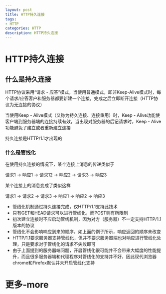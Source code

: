 ```yaml
---
layout: post
title: HTTP持久连接
tags:
- HTTP
categories: HTTP
description: HTTP持久连接
---
```


# HTTP持久连接

## 什么是持久连接

HTTP协议采用“请求 - 应答”模式，当使用普通模式，即非Keep-Alive模式时，每个请求/应答客户和服务器都要新建一个连接，完成之后立即断开连接（HTTP协议为无连接的协议）

当使用Keep - Alive模式（又称为持久连接、连接重用）时，Keep - Alive功能使客户端到服务器端的连接持续有效，当出现对服务器的后记请求时，Keep - Alive功能避免了建立或者重新建立连接

持久连接是HTTP/1.1才出现的

### 什么是管线化

在使用持久连接的情况下，某个连接上消息的传递类似于

请求1 -> 响应1 -> 请求12 -> 响应2 -> 请求3 -> 响应3

某个连接上的消息变成了类似这样

请求1 -> 请求2 -> 请求3 -> 响应1  -> 响应2 -> 响应3

- 管线化机制通过持久连接完成，仅HTTP/1.1支持此技术  
- 只有GET和HEAD请求可以进行管线化，而POST则有所限制  
- 初次建立连接时不应启动管线机制，因为对方（服务器）不一定支持HTTP/1.1版本的协议  
- 管线化不会影响响应到来的顺序，如上面的例子所示，响应返回的顺序未改变  
- HTTP/1.1要求服务器支持管线化，但并不要求服务器端也对响应进行管线化处理，只是要求对于管线化的请求不失败即可  
- 由于上面提到的服务器端问题，开启管线化很可能并不会带来大幅度的性能提升，而且很多服务器端和代理程序对管线化的支持并不好，因此现代浏览器chrome和Firefox默认并未开启管线化支持  

# 更多-more


